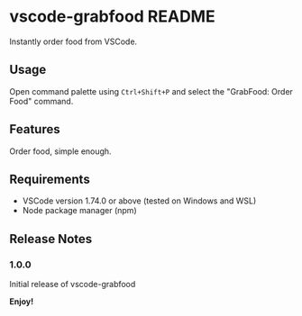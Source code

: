 # vscode-grabfood README

Instantly order food from VSCode.

## Usage

Open command palette using `Ctrl+Shift+P` and select the "GrabFood: Order Food" command.

## Features

Order food, simple enough.

## Requirements

- VSCode version 1.74.0 or above (tested on Windows and WSL)
- Node package manager (npm)

## Release Notes

### 1.0.0

Initial release of vscode-grabfood

**Enjoy!**
